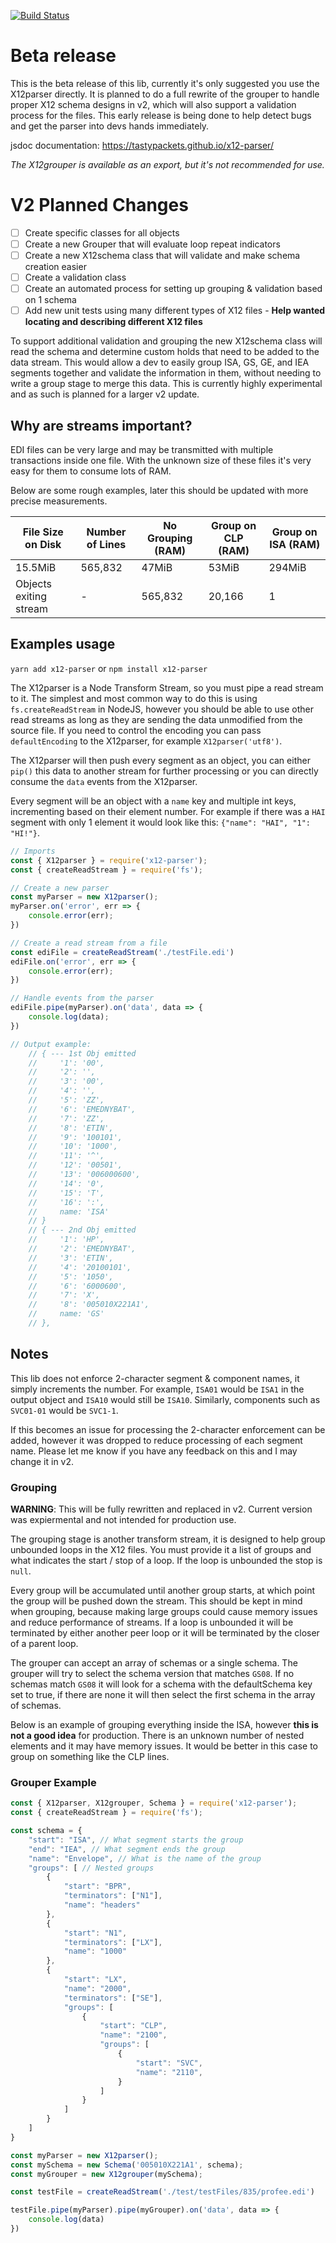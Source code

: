 [![Build Status](https://travis-ci.org/tastypackets/x12-parser.svg?branch=master)](https://travis-ci.org/tastypackets/x12-parser)

# Beta release
This is the beta release of this lib, currently it's only suggested you use the X12parser directly. It is planned to do a full rewrite of the grouper to handle proper X12 schema designs in v2, which will also support a validation process for the files. This early release is being done to help detect bugs and get the parser into devs hands immediately.

jsdoc documentation: https://tastypackets.github.io/x12-parser/

*The X12grouper is available as an export, but it's not recommended for use.*

# V2 Planned Changes
- [ ] Create specific classes for all objects
- [ ] Create a new Grouper that will evaluate loop repeat indicators
- [ ] Create a new X12schema class that will validate and make schema creation easier
- [ ] Create a validation class
- [ ] Create an automated process for setting up grouping & validation based on 1 schema
- [ ] Add new unit tests using many different types of X12 files - **Help wanted locating and describing different X12 files**

To support additional validation and grouping the new X12schema class will read the schema and determine custom holds that need to be added to the data stream. This would allow a dev to easily group ISA, GS, GE, and IEA segments together and validate the information in them, without needing to write a group stage to merge this data. This is currently highly experimental and as such is planned for a larger v2 update.

## Why are streams important?
EDI files can be very large and may be transmitted with multiple transactions inside one file. With the unknown size of these files it's very easy for them to consume lots of RAM.

Below are some rough examples, later this should be updated with more precise measurements.

|   File Size on Disk    | Number of Lines | No Grouping (RAM) | Group on CLP (RAM) | Group on ISA (RAM) |
| ---------------------- | --------------- | ----------------- | ------------------ | ------------------ |
|         15.5MiB        |     565,832     |       47MiB       |        53MiB       |       294MiB       |
| Objects exiting stream |        -        |      565,832      |        20,166      |          1         |

## Examples usage
`yarn add x12-parser` or `npm install x12-parser`

The X12parser is a Node Transform Stream, so you must pipe a read stream to it. The simplest and most common way to do this is using `fs.createReadStream` in NodeJS, however you should be able to use other read streams as long as they are sending the data unmodified from the source file. If you need to control the encoding you can pass `defaultEncoding` to the X12parser, for example `X12parser('utf8')`.

The X12parser will then push every segment as an object, you can either `pip()` this data to another stream for further processing or you can directly consume the `data` events from the X12parser.

Every segment will be an object with a `name` key and multiple int keys, incrementing based on their element number. For example if there was a `HAI` segment with only 1 element it would look like this: `{"name": "HAI", "1": "HI!"}`.

```javascript
// Imports
const { X12parser } = require('x12-parser');
const { createReadStream } = require('fs');

// Create a new parser
const myParser = new X12parser();
myParser.on('error', err => {
    console.error(err);
})

// Create a read stream from a file
const ediFile = createReadStream('./testFile.edi')
ediFile.on('error', err => {
    console.error(err);
})

// Handle events from the parser
ediFile.pipe(myParser).on('data', data => {
    console.log(data);
})

// Output example:
    // { --- 1st Obj emitted
    //     '1': '00',
    //     '2': '',
    //     '3': '00',
    //     '4': '',
    //     '5': 'ZZ',
    //     '6': 'EMEDNYBAT',
    //     '7': 'ZZ',
    //     '8': 'ETIN',
    //     '9': '100101',
    //     '10': '1000',
    //     '11': '^',
    //     '12': '00501',
    //     '13': '006000600',
    //     '14': '0',
    //     '15': 'T',
    //     '16': ':',
    //     name: 'ISA'
    // }
    // { --- 2nd Obj emitted
    //     '1': 'HP',
    //     '2': 'EMEDNYBAT',
    //     '3': 'ETIN',
    //     '4': '20100101',
    //     '5': '1050',
    //     '6': '6000600',
    //     '7': 'X',
    //     '8': '005010X221A1',
    //     name: 'GS'
    // },
```

## Notes
This lib does not enforce 2-character segment & component names, it simply increments the number. For example, `ISA01` would be `ISA1` in the output object and `ISA10` would still be `ISA10`. Similarly, components such as `SVC01-01` would be `SVC1-1`.

If this becomes an issue for processing the 2-character enforcement can be added, however it was dropped to reduce processing of each segment name. Please let me know if you have any feedback on this and I may change it in v2.

### Grouping
**WARNING**: This will be fully rewritten and replaced in v2. Current version was expiermental and not intended for production use.

The grouping stage is another transform stream, it is designed to help group unbounded loops in the X12 files. You must provide it a list of groups and what indicates the start / stop of a loop. If the loop is unbounded the stop is `null`.

Every group will be accumulated until another group starts, at which point the group will be pushed down the stream. This should be kept in mind when grouping, because making large groups could cause memory issues and reduce performance of streams. If a loop is unbounded it will be terminated by either another peer loop or it will be terminated by the closer of a parent loop.

The grouper can accept an array of schemas or a single schema. The grouper will try to select the schema version that matches `GS08`. If no schemas match `GS08` it will look for a schema with the defaultSchema key set to true, if there are none it will then select the first schema in the array of schemas.

Below is an example of grouping everything inside the ISA, however **this is not a good idea** for production. There is an unknown number of nested elements and it may have memory issues. It would be better in this case to group on something like the CLP lines.

### Grouper Example
```javascript
const { X12parser, X12grouper, Schema } = require('x12-parser');
const { createReadStream } = require('fs');

const schema = {
    "start": "ISA", // What segment starts the group
    "end": "IEA", // What segment ends the group
    "name": "Envelope", // What is the name of the group
    "groups": [ // Nested groups
        {
            "start": "BPR",
            "terminators": ["N1"],
            "name": "headers"
        },
        {
            "start": "N1",
            "terminators": ["LX"],
            "name": "1000"
        },
        {
            "start": "LX",
            "name": "2000",
            "terminators": ["SE"],
            "groups": [
                {
                    "start": "CLP",
                    "name": "2100",
                    "groups": [
                        {
                            "start": "SVC",
                            "name": "2110",
                        }
                    ]
                }
            ]
        }
    ]
}

const myParser = new X12parser();
const mySchema = new Schema('005010X221A1', schema);
const myGrouper = new X12grouper(mySchema);

const testFile = createReadStream('./test/testFiles/835/profee.edi')

testFile.pipe(myParser).pipe(myGrouper).on('data', data => {
    console.log(data)
})
```
